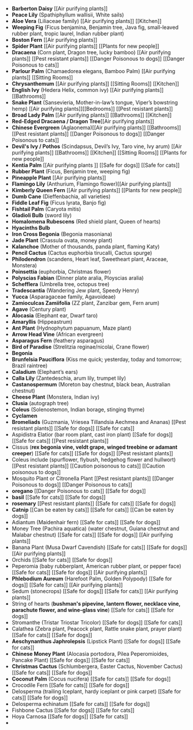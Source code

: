 - **Barberton Daisy**  [[Air purifying plants]]
- **Peace Lily** (Spathiphyllum wallisii, White sails)
- **Aloe Vera** (Liliaceae family) [[Air purifying plants]] [[Kitchen]]
- **Weeping Fig** (Ficus benjamina, Benjamin tree, Java fig, small-leaved rubber plant, tropic laurel, Indian rubber plant)
- **Boston Fern** [[Air purifying plants]]
- **Spider Plant** [[Air purifying plants]] [[Plants for new people]]
- **Dracaena** (Corn plant, Dragon tree, lucky bamboo) [[Air purifying plants]] [[Pest resistant plants]] [[Danger Poisonous to dogs]] [[Danger Poisonous to cats]]
- **Parlour Palm** (Chamaedorea elegans, Bamboo Palm) [[Air purifying plants]] [[Sitting Rooms]]
- **Chrysanthemum** [[Air purifying plants]] [[Sitting Rooms]] [[Kitchen]]
- **English Ivy** (Hedera Helix, common ivy) [[Air purifying plants]] [[Bathrooms]]
- **Snake Plant** (Sansevieria, Mother-in-law’s tongue, Viper’s bowstring hemp) [[Air purifying plants]][[Bedrooms]] [[Pest resistant plants]]
- **Broad Lady Palm** [[Air purifying plants]] [[Bathrooms]] [[Kitchen]]
- **Red-Edged Dracaena / Dragon Tree**[[Air purifying plants]]
- **Chinese Evergreen** (Aglaonema)[[Air purifying plants]] [[Bathrooms]] [[Pest resistant plants]] [[Danger Poisonous to dogs]] [[Danger Poisonous to cats]]
- **Devil's Ivy / Pothos** (Scindapsus, Devil’s Ivy, Taro vine, Ivy arum) [[Air purifying plants]] [[Bathrooms]] [[Kitchen]] [[Sitting Rooms]] [[Plants for new people]]
- **Kentia Palm** [[Air purifying plants ]] [[Safe for dogs]] [[Safe for cats]]
- **Rubber Plant** (Ficus, Benjamin tree, weeping fig) 
- **Pineapple Plant** [[Air purifying plants]]
- **Flamingo Lily** (Anthurium, Flamingo flower)[[Air purifying plants]]
- **Kimberly Queen Fern** [[Air purifying plants]] [[Plants for new people]]
- **Dumb Cane** (Dieffenbachia, all varieties)
- **Fiddle Leaf Fig** (Ficus lyrata, Banjo fig)
- **Fishtail Palm** (Caryota mitis)
- **Gladioli Bulb** (sword lily)
- **Homalomena Rubescens** (Red shield plant, Queen of hearts)
- **Hyacinths Bulb**
- **Iron Cross Begonia** (Begonia masoniana)
- **Jade Plant** (Crassula ovata, money plant)
- **Kalanchoe** (Mother of thousands, panda plant, flaming Katy)
- **Pencil Cactus** (Cactus euphorbia tirucalli, Cactus spurge)
- **Philodendron** (scandens, Heart leaf, Sweetheart plant, Araceae, Monstera)
- **Poinsettia** (euphorbia, Christmas flower)
- **Polyscias Fabian** (Dinner plate aralia, Ployscias aralia)
- **Schefflera** (Umbrella tree, octopus tree)
- **Tradescantia** (Wandering Jew plant, Speedy Henry)
- **Yucca** (Asparagaceae family, Agavoideae)
- **Zamioculcas Zamiifolia** (ZZ plant, Zanzibar gem, Fern arum)
- **Agave** (Century plant)
- **Alocasia** (Elephant ear, Dwarf taro)
- **Amaryllis** (Hippeastrum)
- **Ant Plant** (Hydnophytum papuanum, Maze plant)
- **Arrow Head Vine** (African evergreen)
- **Asparagus Fern** (feathery asparagus)
- **Bird of Paradise** (Strelitzia reginae/nicolai, Crane flower)
- **Begonia**
- **Brunfelsia Pauciflora** (Kiss me quick; yesterday, today and tomorrow; Brazil raintree)
- **Caladium** (Elephant’s ears)
- **Calla Lily** (Zantedeschia, arum lily, trumpet lily)
- **Castanospermum** (Moreton bay chestnut, black bean, Australian chestnut)
- **Cheese Plant** (Monstera, Indian ivy)
- **Clusia** (autograph tree)
- **Coleus** (Solenostemon, Indian borage, stinging thyme)
- **Cyclamen**
- **Bromeliads** (Guzmania, Vriesea Tillandsia Aechmea and Ananas) [[Pest resistant plants]] [[Safe for dogs]] [[Safe for cats]] 
- Aspidistra Elatior (bar room plant, cast iron plant) [[Safe for dogs]] [[Safe for cats]] [[Pest resistant plants]]
- Cissus (**rex begonia vine, veldt grape, winged treebine or adamant creeper**) [[Safe for cats]] [[Safe for dogs]] [[Pest resistant plants]]
- Coleus include (spurflower, flybush, hedgehog flower and hullwort) [[Pest resistant plants]] [[Caution poisonous to cats]] [[Caution poisonous to dogs]]
- Mosquito Plant or Citronella Plant [[Pest resistant plants]] [[Danger Poisonous to dogs]] [[Danger Poisonous to cats]]
- **oregano** [[Danger Poisonous to cats]] [[Safe for dogs]] 
- **basil** [[Safe for cats]] [[Safe for dogs]]
- **rosemary** [[Pest resistant plants]] [[Safe for cats]]  [[Safe for dogs]]
- **Catnip** [[Can be eaten by cats]] [[Safe for cats]] [[Can be eaten by dogs]]
- Adiantum (Maidenhair fern) [[Safe for cats]] [[Safe for dogs]] 
- Money Tree (Pachira aquatica) (water chestnut, Guiana chestnut and Malabar chestnut)  [[Safe for cats]] [[Safe for dogs]] [[Air purifying plants]]
- Banana Plant (Musa Dwarf Cavendish) [[Safe for cats]] [[Safe for dogs]] [[Air purifying plants]]
- Orchids [[Safe for cats]] [[Safe for dogs]]
- Peperomia (baby rubberplant, American rubber plant, or pepper face) [[Safe for cats]] [[Safe for dogs]] [[Air purifying plants]]
- **Phlebodium Aureum** (Harefoot Palm, Golden Polypody) [[Safe for dogs]] [[Safe for cats]] [[Air purifying plants]]
- Sedum (stonecrops) [[Safe for dogs]] [[Safe for cats]] [[Air purifying plants]]
- String of hearts (**bushman's pipevine, lantern flower, necklace vine, parachute flower, and wine-glass vine**) [[Safe for cats]] [[Safe for dogs]]
- Stromanthe (Tristar Triostar Tricolor) [[Safe for dogs]] [[Safe for cats]]
- Calathea (Zebra plant, Peacock plant, Rattle snake plant, prayer plant)   [[Safe for cats]] [[Safe for dogs]] 
- **Aeschynanthus Japhrolepsis** (Lipstick Plant) [[Safe for dogs]] [[Safe for cats]]
- **Chinese Money Plant** (Alocasia portodora, Pilea Peperomioides, Pancake Plant) [[Safe for dogs]] [[Safe for cats]]
- **Christmas Cactus** (Schlumbergera, Easter Cactus, November Cactus) [[Safe for cats]] [[Safe for dogs]]
- **Coconut Palm** (Cocus nucifera) [[Safe for cats]] [[Safe for dogs]]
- Crocodile Fern [[Safe for cats]] [[Safe for dogs]]
- Delosperma (trailing Iceplant, hardy iceplant or pink carpet) [[Safe for cats]] [[Safe for dogs]]
- Delosperma echinatum [[Safe for cats]] [[Safe for dogs]]
- Fishbone Cactus [[Safe for dogs]] [[Safe for cats]]
- Hoya Carnosa [[Safe for dogs]] [[Safe for cats]]
- 